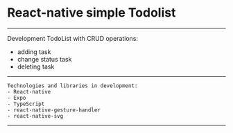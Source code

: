 # React-native simple Todolist

***

Development TodoList with CRUD operations:
* adding task
* change status task
* deleting task

***

```
Technologies and libraries in development:
- React-native
- Expo
- TypeScript
- react-native-gesture-handler
- react-native-svg
```

***
